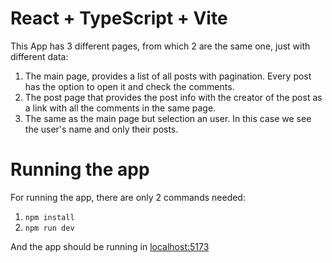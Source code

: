 # React + TypeScript + Vite

This App has 3 different pages, from which 2 are the same one, just with different data:

1. The main page, provides a list of all posts with pagination. Every post has the option to open it and check the comments.
2. The post page that provides the post info with the creator of the post as a link with all the comments in the same page.
3. The same as the main page but selection an user. In this case we see the user's name and only their posts.

# Running the app

For running the app, there are only 2 commands needed:

1. `npm install`
2. `npm run dev`

And the app should be running in [localhost:5173](http://127.0.0.1:5173/)
